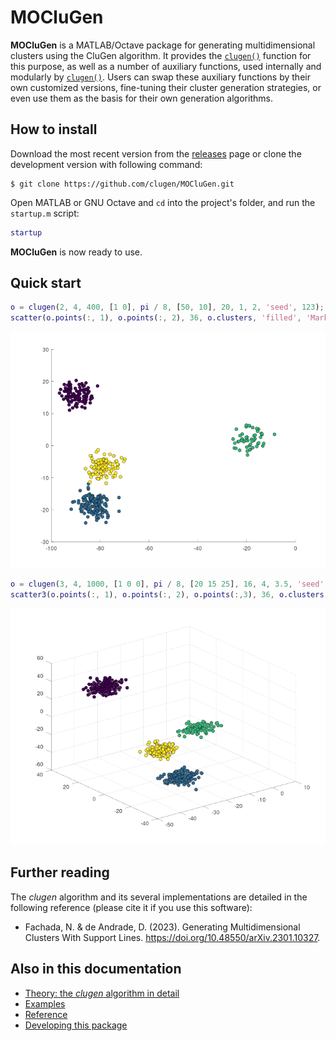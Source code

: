 # MOCluGen

**MOCluGen** is a MATLAB/Octave package for generating multidimensional clusters
using the CluGen algorithm. It provides the [`clugen()`](reference/clugen)
function for this purpose, as well as a number of auxiliary functions, used
internally and modularly by [`clugen()`](reference/clugen). Users can swap these
auxiliary functions by their own customized versions, fine-tuning their cluster
generation strategies, or even use them as the basis for their own generation
algorithms.

## How to install

Download the most recent version from the
[releases](https://github.com/clugen/MOCluGen/releases/latest) page or clone the
development version with following command:

```text
$ git clone https://github.com/clugen/MOCluGen.git
```

Open MATLAB or GNU Octave and `cd` into the project's folder, and run the
`startup.m` script:

```matlab
startup
```

**MOCluGen** is now ready to use.

## Quick start

```matlab
o = clugen(2, 4, 400, [1 0], pi / 8, [50, 10], 20, 1, 2, 'seed', 123);
scatter(o.points(:, 1), o.points(:, 2), 36, o.clusters, 'filled', 'MarkerEdgeColor', 'k');
```

![2D example.](https://github.com/clugen/.github/blob/main/images/example2d_moc.png?raw=true)

```matlab
o = clugen(3, 4, 1000, [1 0 0], pi / 8, [20 15 25], 16, 4, 3.5, 'seed', 123);
scatter3(o.points(:, 1), o.points(:, 2), o.points(:,3), 36, o.clusters, 'filled', 'MarkerEdgeColor', 'k');
```

![3D example.](https://github.com/clugen/.github/blob/main/images/example3d_moc.png?raw=true)

## Further reading

The *clugen* algorithm and its several implementations are detailed in the
following reference (please cite it if you use this software):

* Fachada, N. & de Andrade, D. (2023). Generating Multidimensional Clusters With
  Support Lines. <https://doi.org/10.48550/arXiv.2301.10327>.

## Also in this documentation

* [Theory: the _clugen_ algorithm in detail](theory)
* [Examples](examples)
* [Reference](reference)
* [Developing this package](dev)
